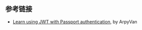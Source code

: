 ## 参考链接

- [Learn using JWT with Passport authentication](https://link.medium.com/etLGNZ06K3), by ArpyVan
